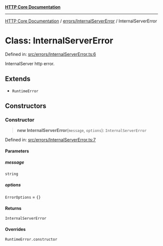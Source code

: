 [**HTTP Core Documentation**](../../../README.md)

***

[HTTP Core Documentation](../../../README.md) / [errors/InternalServerError](../README.md) / InternalServerError

# Class: InternalServerError

Defined in: [src/errors/InternalServerError.ts:6](https://github.com/stonemjs/http-core/blob/38177eda1505fdb30323b11ec31ef2a0f0840267/src/errors/InternalServerError.ts#L6)

InternalServer http error.

## Extends

- `RuntimeError`

## Constructors

### Constructor

> **new InternalServerError**(`message`, `options`): `InternalServerError`

Defined in: [src/errors/InternalServerError.ts:7](https://github.com/stonemjs/http-core/blob/38177eda1505fdb30323b11ec31ef2a0f0840267/src/errors/InternalServerError.ts#L7)

#### Parameters

##### message

`string`

##### options

`ErrorOptions` = `{}`

#### Returns

`InternalServerError`

#### Overrides

`RuntimeError.constructor`

